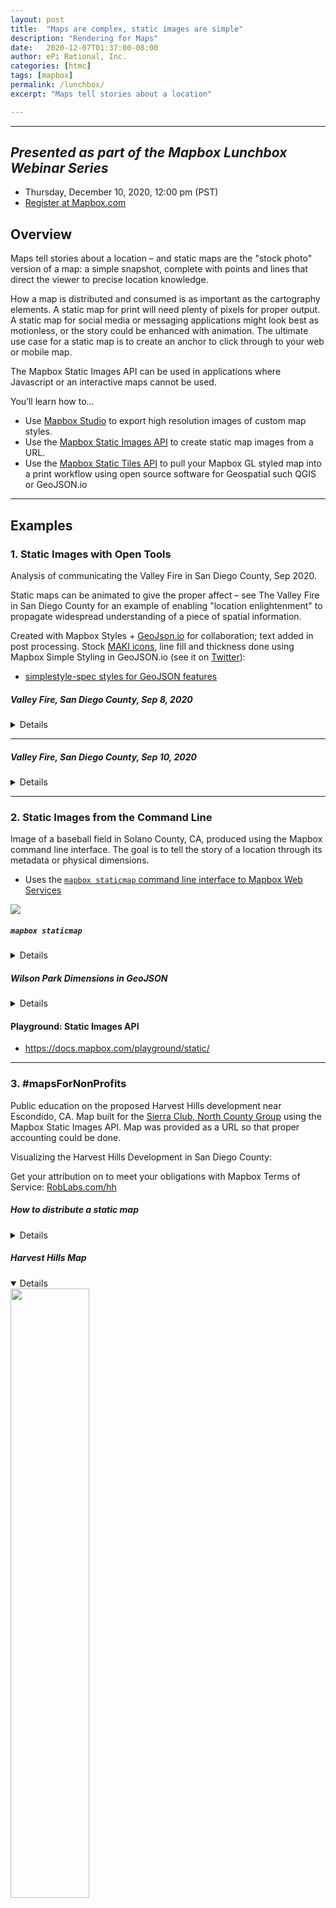 ```yaml
---
layout: post
title:  "Maps are complex, static images are simple"
description: "Rendering for Maps"
date:   2020-12-07T01:37:00-08:00
author: ePi Rational, Inc.
categories: [htmc]
tags: [mapbox]
permalink: /lunchbox/
excerpt: "Maps tell stories about a location"

---
```


<!--
niagra falls - https://api.mapbox.com/styles/v1/mapbox/satellite-streets-v9.html?title=true&access_token=pk.eyJ1IjoibWFwYm94IiwiYSI6ImNpejY4M29iazA2Z2gycXA4N2pmbDZmangifQ.-g_vE53SD2WrJ6tFX7QHmA#16/43.079/-79.076
crater lake

https://docs.mapbox.com/api/maps/static-images/

Static images playground

https://www.youtube.com/watch?v=QYpkKwoogk4
https://www.listenonrepeat.com/watch?v=QYpkKwoogk4&s=0&e=4#Stop_Harvest_Hills_(formerly_Safari_Highlands_Ranch)_in_Escondido%2C_CA


-->


---

## *Presented as part of the Mapbox Lunchbox Webinar Series*

* Thursday, December 10, 2020, 12:00 pm (PST)
* [Register at Mapbox.com](https://www.mapbox.com/webinars/roblabs-static-images-api)


## Overview

Maps tell stories about a location – and static maps are the "stock photo" version of a map: a simple snapshot, complete with points and lines that direct the viewer to precise location knowledge.

How a map is distributed and consumed is as important as the cartography elements. A static map for print will need plenty of pixels for proper output. A static map for social media or messaging applications might look best as motionless, or the story could be enhanced with animation. The ultimate use case for a static map is to create an anchor to click through to your web or mobile map.

The Mapbox Static Images API can be used in applications where Javascript or an interactive maps cannot be used.

You’ll learn how to...

* Use [Mapbox Studio](http://studio.mapbox.com/) to export high resolution images of custom map styles.
* Use the [Mapbox Static Images API](https://docs.mapbox.com/api/maps/#static-images) to create static map images from a URL.
* Use the [Mapbox Static Tiles API](https://docs.mapbox.com/api/maps/#static-tiles) to pull your Mapbox GL styled map into a print workflow using open source software for Geospatial such QGIS or GeoJSON.io

---

## Examples

### 1. Static Images with Open Tools

Analysis of communicating the Valley Fire in San Diego County, Sep 2020.

Static maps can be animated to give the proper affect – see The Valley Fire in San Diego County for an example of enabling "location enlightenment" to propagate widespread understanding of a piece of spatial information.

Created with Mapbox Styles + [GeoJson.io](https://geojson.io/) for collaboration; text added in post processing. Stock [MAKI icons](https://labs.mapbox.com/maki-icons/), line fill and thickness done using Mapbox Simple Styling in GeoJSON.io (see it on [Twitter](https://twitter.com/RobChohan/status/1303726967162695680?s=20)):

* [simplestyle-spec styles for GeoJSON features](https://github.com/mapbox/simplestyle-spec/tree/master/1.1.0)


##### Valley Fire, San Diego County, Sep 8, 2020

<details>

<img src="https://assets.website-files.com/5e871c608892778f95e77820/5f8738ee72395b35d54b0d3a_roblabs-mapbox-sep8-valley-fire.gif" width="30%">


</details>


---

##### Valley Fire, San Diego County, Sep 10, 2020

<details>


<img src="https://assets.website-files.com/5e871c608892778f95e77820/5f874048e84291505207b1cd_valleyFire-Sep10.png" width="30%">

</details>

---

### 2. Static Images from the Command Line

Image of a baseball field in Solano County, CA, produced using the Mapbox command line interface.  The goal is to tell the story of a location through its metadata or physical dimensions.

* Uses the [`mapbox staticmap` command line interface to Mapbox Web Services](https://github.com/mapbox/mapbox-cli-py#staticmap)

![](https://assets.website-files.com/5e871c608892778f95e77820/5f873fd8c594f23fa39fa9f7_roblabs-mapbox-baseball-optimized.gif)


##### `mapbox staticmap`

<details>

```bash
mapbox staticmap \
  --lon -122.24435 --lat 38.09698 \
  --zoom 18 \
  mapbox.satellite \
  tmp/wilson-park-vallejo.png

# open in macOS Preview
open tmp/wilson-park-vallejo.png
```

</details>


##### Wilson Park Dimensions in GeoJSON

<details>


```bash
{"type":"FeatureCollection","features":[{"type":"Feature","properties":{"title":"title1","stroke":"#ffffff","stroke-width":4,"stroke-opacity":1},"geometry":{"type":"LineString","coordinates":[[-122.244418,38.0964],[-122.245081,38.097126]]}},{"type":"Feature","properties":{"title":"title2","stroke":"#ffffff","stroke-width":4,"stroke-opacity":1},"geometry":{"type":"LineString","coordinates":[[-122.244418,38.0964],[-122.243488,38.09693]]}},{"type":"Feature","properties":{"stroke":"#ff2600","stroke-width":2,"stroke-opacity":1},"geometry":{"type":"LineString","coordinates":[[-122.244418,38.0964],[-122.2442,38.097429]]}}]}
```


</details>


#### Playground: Static Images API

* https://docs.mapbox.com/playground/static/

---

### 3. #mapsForNonProfits

Public education on the proposed Harvest Hills development near Escondido, CA.  Map built for the [Sierra Club, North County Group](sierraclubncg.org) using the Mapbox Static Images API.  Map was provided as a URL so that proper accounting could be done.  

Visualizing the Harvest Hills Development in San Diego County:

Get your attribution on to meet your obligations with Mapbox Terms of Service: [RobLabs.com/hh](https://RobLabs.com/hh)

##### How to distribute a static map

<details>


### Usage

1.  Please attribute somewhere the following
    * `© Mapbox, © OpenStreetMap`
    * Why Attribution?  From the Mapbox Terms of Service.
      * > *Attribution is required and must adhere to our terms of service. Text-only attribution is required for print: © Mapbox, © OpenStreetMap*

2.  Decide on a `zoom` level and notice that *more or less map context comes into play*
3.  Please embed the following `<img>` tag somewhere on spvpa.org and the Sierra Club Web page, without alterations.

*For HTML web pages*
```html
<img
     src="https://api.mapbox.com/styles/v1/roblabs/ckfu88kw71iks19mwc51txswx/static/-117.0504,33.1151,11.5,0/1080x1080@2x?access_token=pk.eyJ1Ijoicm9ibGFicyIsImEiOiJwVlg0cnZnIn0.yhekddtKwZohGoORaWjqIw"
     width="" height=""
     alt=""  >
```

*For Wordpress*
```html
https://api.mapbox.com/styles/v1/roblabs/ckfu88kw71iks19mwc51txswx/static/-117.0504,33.1151,11.5,0/1080x1080?access_token=pk.eyJ1Ijoicm9ibGFicyIsImEiOiJwVlg0cnZnIn0.yhekddtKwZohGoORaWjqIw
```
</details>

##### Harvest Hills Map

<details open>

<img width="50%"  src="https://api.mapbox.com/styles/v1/roblabs/ckfu88kw71iks19mwc51txswx/static/-117.0504,33.1151,11.5,0/1080x1080?access_token=pk.eyJ1Ijoicm9ibGFicyIsImEiOiJwVlg0cnZnIn0.yhekddtKwZohGoORaWjqIw" alt="" />


</details>


### 4. Print Maps from Mapbox.com/studio

Use Mapbox Studio to export high resolution images of custom map styles.

* [Mapbox.com/studio](https://mapbox.com/studio)
  * [Harvest Hills Streets](https://studio.mapbox.com/styles/roblabs/ckfu88kw71iks19mwc51txswx/edit/#10.98/33.1197/-116.9912)
  * [San Diego River Watershed](https://studio.mapbox.com/styles/roblabs/cj184p6xv002d2rql9in9wxi7/edit/#9.31/32.9297/-116.9627)

Features
* Save as JPEG or PNG
* up to 8k x 8k pixels
  * 300 ppi is good enough for a 8x10" image (2,400 px x 3,000 px)
  * 144 ppi is pretty good for sharing over a messaging app
  * *tip:*  set the Width x Height to 1x1" and play with the resolution for the desired dimensions
    * Square images are great for social media
    * 1080 x 1080 is perfect

---

### 5. Mapbox Static Tiles API for QGIS

Use the Mapbox Static Tiles API to pull your Mapbox GL styled map into a print workflow using open source software for Geospatial such QGIS or GeoJSON.io

#### QGIS

In Mapbox Studio, you can export your style to QGIS.
* Share > Third Party > Carto > copy Integration URL
* Paste into QGIS

See notes and documentation on how to add static tiles:
* [github.com/roblabs/xyz-raster-sources](https://github.com/roblabs/xyz-raster-sources)


## About ePi Rational, Inc.

![](https://avatars1.githubusercontent.com/u/118112?s=460&u=4a14f14f824cafcc4d2684e4082f5170f2f5d482&v=4)

We make `#mapsForNonProfits` for Social Media.  And print.  And Mobile.

### FOSS4G and Our Projects

**F**ree and **O**pen **S**ource **S**oftware for **G**eospatial sponsored by ePi Rational, Inc.

* [#mapsForNonProfits](twitter.com/hashtag/mapsForNonProfits)
* [Open Source Code](https://github.com/roblabs?tab=repositories)
* [twitter.com/robchohan/status/1303345618543206400](https://twitter.com/robchohan/status/1303345618543206400)
* [Instagram](https://roblabs.com/ig/)
* [Awesome!!](https://roblabs.com/awesome) tools and tricks - including many GeoJSON tools

#### Fonts for Trails

* [github.com/roblabs/fonts-for-trails](https://github.com/roblabs/fonts-for-trails)

##### Processing GeoPDFs using GDAL
* https://github.com/roblabs/gdal-geopdf

##### Volksmaps — People's Map
* https://github.com/roblabs/volksmap

#### Offline Maps for Mobile

* [Apple App Store](https://apps.apple.com/us/developer/epi-rational-inc/id416401310#see-all/i-phonei-pad-apps)
* Open Source demo of [Offline Maps for Mobile](https://github.com/roblabs/openmaptiles-ios-demo) for iOS
* [Mapbox Starter for iOS](https://github.com/roblabs/ios-map-ui/tree/master/Mapbox-starter)


#### Make a PDF of your Mapbox map (with attribution):

* ‍[RobLabs.com/print](https://RobLabs.com/print)

